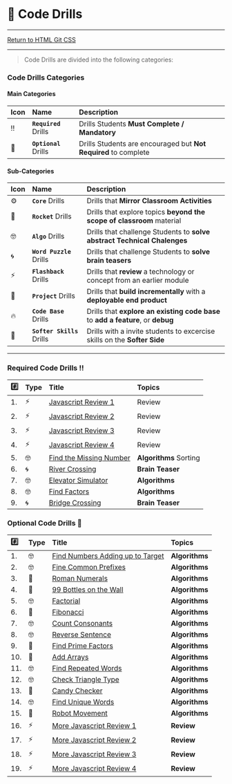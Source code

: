 # :dart: Code Drills

<hr> 

[Return to HTML Git CSS](../../../README.md#project-one)

<hr>

> Code Drills are divided into the following categories: 

### Code Drills Categories

#### **Main Categories**

| Icon | Name | Description |
|:--|:--|:--|
| :bangbang:  | **`Required`** Drills  | Drills Students **Must Complete / Mandatory** |
| :diamond_shape_with_a_dot_inside:  | **`Optional`** Drills  | Drills Students are encouraged but **Not Required** to complete |

#### **Sub-Categories**

| Icon | Name | Description |
|:--|:--|:--|
| :gear:  | **`Core`** Drills  | Drills that **Mirror Classroom Activities**|
| :rocket:  | **`Rocket`** Drills  | Drills that explore topics **beyond the scope of classroom** material  |
| :nerd_face: | **`Algo`** Drills  | Drills that challenge Students to **solve abstract Technical Chalenges** |
| :cyclone: | **`Word Puzzle`** Drills  | Drills that challenge Students to **solve brain teasers**  |
|  :zap: | **`Flashback`** Drills  | Drills that **review** a technology or concept from an earlier module  |
| :triangular_flag_on_post: | **`Project`** Drills  | Drills that **build incrementally** with a **deployable end product** |
| :fire:  | **`Code Base`** Drills  | Drills that **explore an existing code base** to **add a feature**, or **debug** |
| :radio_button: | **`Softer Skills`** Drills  | Drills with a invite students to excercise skills on the **Softer Side** |

<hr> 

### Required Code Drills :bangbang:
| :hash: | Type | Title | Topics|
| :-- | :-- | :-- |:-- |
| 1. | :zap: | [Javascript Review 1](./00-required-code-drills/01-flash-js-review-1) | Review
| 2. | :zap: | [Javascript Review 2](./00-required-code-drills/02-flash-js-review-2) | Review
| 3. | :zap: | [Javascript Review 3](./00-required-code-drills/03-flash-js-review-3) | Review
| 4. | :zap: | [Javascript Review 4](./00-required-code-drills/04-flash-js-review-4) | Review
| 5. | :nerd_face: | [Find the Missing Number](./00-required-code-drills/05-algo-missing-number) | **Algorithms** Sorting
| 6. | :cyclone: | [River Crossing](./00-required-code-drills/06-brain-river-crossing) | **Brain Teaser**
| 7. | :nerd_face: | [Elevator Simulator](./00-required-code-drills/07-algo-elevator) | **Algorithms**
| 8. | :nerd_face: | [Find Factors](./08-algo-factors) | **Algorithms**
| 9. | :cyclone: | [Bridge Crossing](./00-required-code-drills/09-brain-bridge-crossing) | **Brain Teaser**




###  Optional Code Drills :diamond_shape_with_a_dot_inside:

| :hash: | Type | Title | Topics|
| :-- | :-- | :-- |:-- |
| 1. | :nerd_face: | [Find Numbers Adding up to Target](./01-optional-code-drills/01-algo-array-sums) | **Algorithms**
| 2. | :nerd_face: | [Fine Common Prefixes](./01-optional-code-drills/02-algo-common-chars) | **Algorithms**
| 3. | :rocket: | [Roman Numerals](./01-optional-code-drills/03-rock-roman-numerals) | **Algorithms**
| 4. | :triangular_flag_on_post: | [99 Bottles on the Wall](./01-optional-code-drills/04-proj-99-bottles) | **Algorithms**
| 5. | :nerd_face: | [Factorial](./01-optional-code-drills/05-algo-factorial) | **Algorithms**
| 6. | :rocket: | [Fibonacci](./01-optional-code-drills/06-rock-fibonacci) | **Algorithms**
| 7. | :nerd_face: | [Count Consonants](./01-optional-code-drill/07-algo-count-consonants) | **Algorithms**
| 8. | :nerd_face: | [Reverse Sentence](./01-optional-code-drill/08-algo-reversing-sentence) | **Algorithms**
| 9. | :rocket: | [Find Prime Factors](./01-optional-code-drill/09-rock-prime-factors) | **Algorithms**
| 10. | :rocket: | [Add Arrays](./01-optional-code-drill/10-rock-array-combining) | **Algorithms**
| 11. | :nerd_face: | [Find Repeated Words](./01-optional-code-drill/11-algo-repeated-strings) | **Algorithms**
| 12. | :nerd_face: | [Check Triangle Type](./01-optional-code-drill/12-algo-triangle-checker) | **Algorithms**
| 13. | :rocket: | [Candy Checker](./01-optional-code-drill/13-rock-string-comparison) | **Algorithms**
| 14. | :nerd_face: | [Find Unique Words](./01-optional-code-drill/14-algo-unique-words) | **Algorithms**
| 15. | :rocket: | [Robot Movement](./01-optional-code-drill/15-rock-robot-movement) | **Algorithms**
| 16. | :zap: | [More Javascript Review 1](./01-optional-code-drill/16-flash-js-review-5) | **Review**
| 17. | :zap: | [More Javascript Review 2](./01-optional-code-drill/17-flash-js-review-6) | **Review**
| 18. | :zap: | [More Javascript Review 3](./01-optional-code-drill/18-flash-js-review-7) | **Review**
| 19. | :zap: | [More Javascript Review 4](./01-optional-code-drill/19-flash-js-review-8) | **Review**